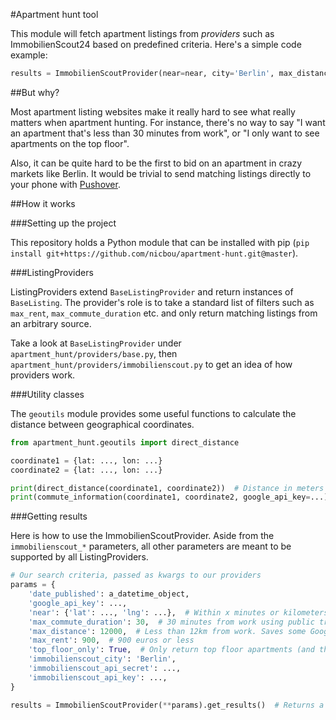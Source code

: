 #Apartment hunt tool

This module will fetch apartment listings from *providers* such as ImmobilienScout24 based on predefined criteria. Here's a simple code example:

```python
results = ImmobilienScoutProvider(near=near, city='Berlin', max_distance=8000, max_commute_duration=30, max_rent=900, top_floor_only=True).get_results()
```

##But why?

Most apartment listing websites make it really hard to see what really matters when apartment hunting. For instance, there's no way to say "I want an apartment that's less than 30 minutes from work", or "I only want to see apartments on the top floor".

Also, it can be quite hard to be the first to bid on an apartment in crazy markets like Berlin. It would be trivial to send matching listings directly to your phone with [Pushover](https://pushover.net).

##How it works

###Setting up the project

This repository holds a Python module that can be installed with pip (`pip install git+https://github.com/nicbou/apartment-hunt.git@master`).

###ListingProviders

ListingProviders extend `BaseListingProvider` and return instances of `BaseListing`. The provider's role is to take a standard list of filters such as `max_rent`, `max_commute_duration` etc. and only return matching listings from an arbitrary source.

Take a look at `BaseListingProvider` under `apartment_hunt/providers/base.py`, then `apartment_hunt/providers/immobilienscout.py` to get an idea of how providers work.

###Utility classes

The `geoutils` module provides some useful functions to calculate the distance between geographical coordinates.

```python
from apartment_hunt.geoutils import direct_distance

coordinate1 = {lat: ..., lon: ...}
coordinate2 = {lat: ..., lon: ...}

print(direct_distance(coordinate1, coordinate2))  # Distance in meters
print(commute_information(coordinate1, coordinate2, google_api_key=...))  # {'commute_summary':['U6', 'S5', 'M10'], 'commute_duration': 30}
```

###Getting results

Here is how to use the ImmobilienScoutProvider. Aside from the `immobilienscout_*` parameters, all other parameters are meant to be supported by all ListingProviders.

```python
# Our search criteria, passed as kwargs to our providers
params = {
    'date_published': a_datetime_object,
    'google_api_key': ...,
    'near': {'lat': ..., 'lng': ...},  # Within x minutes or kilometers from this point
    'max_commute_duration': 30,  # 30 minutes from work using public transit
    'max_distance': 12000,  # Less than 12km from work. Saves some Google Directions API calls
    'max_rent': 900,  # 900 euros or less
    'top_floor_only': True,  # Only return top floor apartments (and those with undefined top floor)
    'immobilienscout_city': 'Berlin',
    'immobilienscout_api_secret': ...,
    'immobilienscout_api_key': ...,
}

results = ImmobilienScoutProvider(**params).get_results()  # Returns a list of ImmobilienScoutListing items
```
